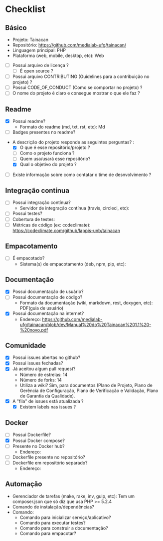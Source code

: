 # Checklist

## Básico
- Projeto: Tainacan
- Repositório: https://github.com/medialab-ufg/tainacan/
- Linguagem principal: PHP
- Plataforma (web, mobile, desktop, etc): Web

- [ ] Possui arquivo de licença ?
  - [ ] É open source ?
  
- [ ] Possui arquivo CONTRIBUTING (Guidelines para a contribuição no projeto) ?
- [ ] Possui CODE_OF_CONDUCT (Como se comportar no projeto) ?
- [ ] O nome do projeto é claro e consegue mostrar o que ele faz ?

## Readme
- [x] Possui readme?
  - Formato do readme (md, txt, rst, etc): Md
- [ ] Badges presentes no readme?
- A descrição do projeto responde as seguintes perguntas? :
  - [x] O que é esse repositório/projeto ?
  - [ ] Como o projeto funciona ?
  - [ ] Quem usa/usará esse repositório?
  - [x] Qual o objetivo do projeto ?
- [ ] Existe informação sobre como contatar o time de desnvolvimento ?

## Integração contínua
- [ ] Possui integração contínua?
    - Servidor de integração contínua (travis, circleci, etc):
- [ ] Possui testes?
- [ ] Cobertura de testes:
- [ ] Métricas de código (ex: codeclimate): https://codeclimate.com/github/lappis-unb/tainacan

## Empacotamento
- [ ] É empacotado?
  - Sistema(s) de empacotamento (deb, npm, pip, etc):

## Documentação
- [x] Possui documentação de usuário?
- [ ] Possui documentação de código?
  - Formato da documentação (wiki, markdown, rest, doxygen, etc): PDF(guia de usuário)
- [x] Possui documentação na internet?
  - Endereço: https://github.com/medialab-ufg/tainacan/blob/dev/Manual%20do%20Tainacan%201.1%20-%20novo.pdf

## Comunidade
- [x] Possui issues abertas no github?
- [x] Possui issues fechadas?
- [x] Já aceitou algum pull request?
  - Número de estrelas: 14
  - Número de forks: 14
  - Utiliza a wiki? Sim, para documentos (Plano de Projeto, Plano de Gerência de Configuração, Plano de Verificação e Validação, Plano de Garantia da Qualidade).
- [x] A "fila" de issues está atualizada ?
  - [x] Existem labels nas issues ?

## Docker
- [ ] Possui Dockerfile?
- [x] Possui Docker compose?
- [ ] Presente no Docker hub?
  - Endereço:
- [ ] Dockerfile presente no repositório?
- [ ] Dockerfile em repositório separado?
  - Endereço:

## Automação
- Gerenciador de tarefas (make, rake, inv, gulp, etc): Tem um composer.json que só diz que usa PHP >= 5.2.4
- Comando de instalação/dependências?
- Comando:
  - Comando para inicializar serviço/aplicativo?
  - Comando para executar testes?
  - Comando para construir a documentação?
  - Comando para empacotar?
